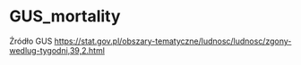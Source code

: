 # GUS_mortality
Źródło GUS https://stat.gov.pl/obszary-tematyczne/ludnosc/ludnosc/zgony-wedlug-tygodni,39,2.html

